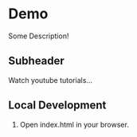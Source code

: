 # Demo
Some Description!
## Subheader
Watch youtube tutorials...
## Local Development
1. Open index.html in your browser.

